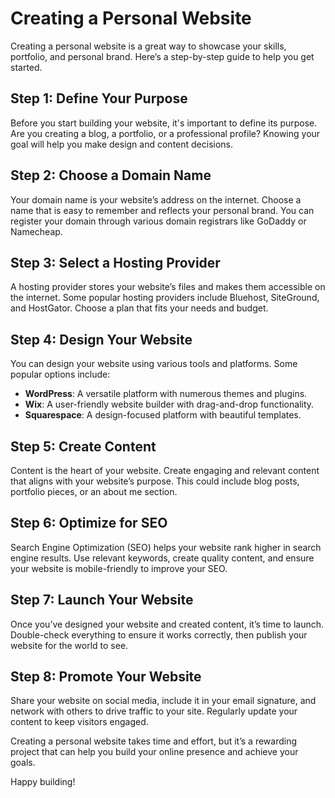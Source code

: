 # Creating a Personal Website

Creating a personal website is a great way to showcase your skills, portfolio, and personal brand. Here’s a step-by-step guide to help you get started.

## Step 1: Define Your Purpose

Before you start building your website, it's important to define its purpose. Are you creating a blog, a portfolio, or a professional profile? Knowing your goal will help you make design and content decisions.

## Step 2: Choose a Domain Name

Your domain name is your website’s address on the internet. Choose a name that is easy to remember and reflects your personal brand. You can register your domain through various domain registrars like GoDaddy or Namecheap.

## Step 3: Select a Hosting Provider

A hosting provider stores your website’s files and makes them accessible on the internet. Some popular hosting providers include Bluehost, SiteGround, and HostGator. Choose a plan that fits your needs and budget.

## Step 4: Design Your Website

You can design your website using various tools and platforms. Some popular options include:

- **WordPress**: A versatile platform with numerous themes and plugins.
- **Wix**: A user-friendly website builder with drag-and-drop functionality.
- **Squarespace**: A design-focused platform with beautiful templates.

## Step 5: Create Content

Content is the heart of your website. Create engaging and relevant content that aligns with your website’s purpose. This could include blog posts, portfolio pieces, or an about me section.

## Step 6: Optimize for SEO

Search Engine Optimization (SEO) helps your website rank higher in search engine results. Use relevant keywords, create quality content, and ensure your website is mobile-friendly to improve your SEO.

## Step 7: Launch Your Website

Once you’ve designed your website and created content, it’s time to launch. Double-check everything to ensure it works correctly, then publish your website for the world to see.

## Step 8: Promote Your Website

Share your website on social media, include it in your email signature, and network with others to drive traffic to your site. Regularly update your content to keep visitors engaged.

Creating a personal website takes time and effort, but it’s a rewarding project that can help you build your online presence and achieve your goals.

Happy building!